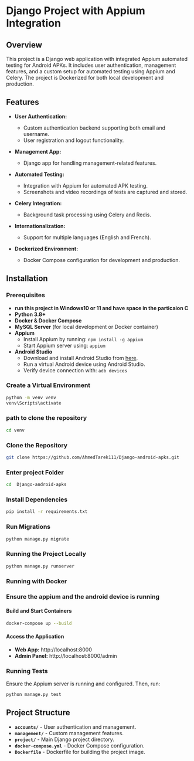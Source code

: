 # Django Project with Appium Integration

## Overview

This project is a Django web application with integrated Appium automated testing for Android APKs. It includes user authentication, management features, and a custom setup for automated testing using Appium and Celery. The project is Dockerized for both local development and production.

## Features

- **User Authentication:**
  - Custom authentication backend supporting both email and username.
  - User registration and logout functionality.
  
- **Management App:**
  - Django app for handling management-related features.

- **Automated Testing:**
  - Integration with Appium for automated APK testing.
  - Screenshots and video recordings of tests are captured and stored.

- **Celery Integration:**
  - Background task processing using Celery and Redis.
  
- **Internationalization:**
  - Support for multiple languages (English and French).

- **Dockerized Environment:**
  - Docker Compose configuration for development and production.

## Installation

### Prerequisites
- **run this project in Windows10 or 11 and have space in the particaion C**
- **Python 3.8+**
- **Docker & Docker Compose**
- **MySQL Server** (for local development or Docker container)
- **Appium** 
  - Install Appium by running: `npm install -g appium`
  - Start Appium server using: `appium`
- **Android Studio**
  - Download and install Android Studio from [here](https://developer.android.com/studio).
  - Run a virtual Android device using Android Studio.
  - Verify device connection with: `adb devices`



### Create a Virtual Environment 

```bash
python -m venv venv
venv\Scripts\activate
```
### path to clone the repository

```bash
cd venv
 ```

### Clone the Repository

```bash
git clone https://github.com/AhmedTarek111/Django-android-apks.git
```
### Enter project Folder

```bash
cd  Django-android-apks
 ```
### Install Dependencies

```bash
pip install -r requirements.txt
```


### Run Migrations

```bash
python manage.py migrate
```

### Running the Project Locally

```bash
python manage.py runserver
```

### Running with Docker
### Ensure the appium and the android device is running 
#### Build and Start Containers

```bash
docker-compose up --build
```

#### Access the Application

- **Web App:** http://localhost:8000
- **Admin Panel:** http://localhost:8000/admin

### Running Tests

Ensure the Appium server is running and configured. Then, run:

```bash
python manage.py test
```



## Project Structure

- **`accounts/`** - User authentication and management.
- **`management/`** - Custom management features.
- **`project/`** - Main Django project directory.
- **`docker-compose.yml`** - Docker Compose configuration.
- **`Dockerfile`** - Dockerfile for building the project image.

